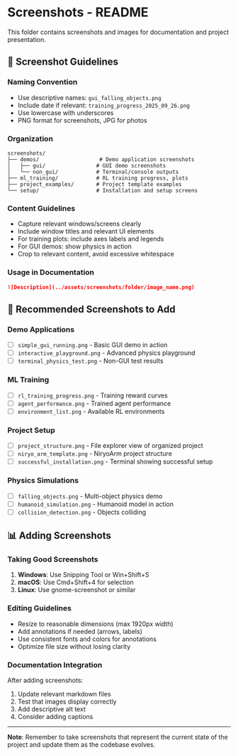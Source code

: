 # Screenshots - README

This folder contains screenshots and images for documentation and project presentation.

## 📸 Screenshot Guidelines

### **Naming Convention**
- Use descriptive names: `gui_falling_objects.png`
- Include date if relevant: `training_progress_2025_09_26.png`
- Use lowercase with underscores
- PNG format for screenshots, JPG for photos

### **Organization**
```
screenshots/
├── demos/                   # Demo application screenshots
│   ├── gui/                # GUI demo screenshots
│   └── non_gui/            # Terminal/console outputs
├── ml_training/            # RL training progress, plots
├── project_examples/       # Project template examples
└── setup/                  # Installation and setup screens
```

### **Content Guidelines**
- Capture relevant windows/screens clearly
- Include window titles and relevant UI elements
- For training plots: include axes labels and legends
- For GUI demos: show physics in action
- Crop to relevant content, avoid excessive whitespace

### **Usage in Documentation**
```markdown
![Description](../assets/screenshots/folder/image_name.png)
```

## 🎯 Recommended Screenshots to Add

### **Demo Applications**
- [ ] `simple_gui_running.png` - Basic GUI demo in action
- [ ] `interactive_playground.png` - Advanced physics playground
- [ ] `terminal_physics_test.png` - Non-GUI test results

### **ML Training**
- [ ] `rl_training_progress.png` - Training reward curves
- [ ] `agent_performance.png` - Trained agent performance
- [ ] `environment_list.png` - Available RL environments

### **Project Setup**
- [ ] `project_structure.png` - File explorer view of organized project
- [ ] `niryo_arm_template.png` - NiryoArm project structure
- [ ] `successful_installation.png` - Terminal showing successful setup

### **Physics Simulations**
- [ ] `falling_objects.png` - Multi-object physics demo
- [ ] `humanoid_simulation.png` - Humanoid model in action  
- [ ] `collision_detection.png` - Objects colliding

## 📊 Adding Screenshots

### **Taking Good Screenshots**
1. **Windows**: Use Snipping Tool or Win+Shift+S
2. **macOS**: Use Cmd+Shift+4 for selection
3. **Linux**: Use gnome-screenshot or similar

### **Editing Guidelines**
- Resize to reasonable dimensions (max 1920px width)
- Add annotations if needed (arrows, labels)
- Use consistent fonts and colors for annotations
- Optimize file size without losing clarity

### **Documentation Integration**
After adding screenshots:
1. Update relevant markdown files
2. Test that images display correctly
3. Add descriptive alt text
4. Consider adding captions

---

**Note**: Remember to take screenshots that represent the current state of the project and update them as the codebase evolves.